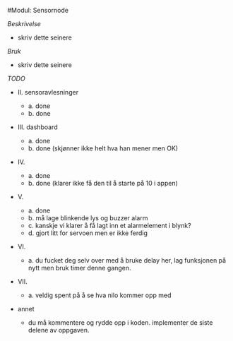 #Modul: Sensornode

*Beskrivelse*
* skriv dette seinere

*Bruk*
* skriv dette seinere

*TODO*
* II. sensoravlesninger
  * a. done
  * b. done
* III. dashboard
  * a. done
  * b. done (skjønner ikke helt hva han mener men OK)
* IV.
  * a. done
  * b. done (klarer ikke få den til å starte på 10 i appen)
* V.
  * a. done
  * b. må lage blinkende lys og buzzer alarm
  * c. kanskje vi klarer å få lagt inn et alarmelement i blynk?
  * d. gjort litt for servoen men er ikke ferdig
* VI.
  * a. du fucket deg selv over med å bruke delay her, lag funksjonen på nytt men bruk timer denne gangen.
* VII.
  * a. veldig spent på å se hva nilo kommer opp med

* annet
  * du må kommentere og rydde opp i koden. implementer de siste delene av oppgaven.
